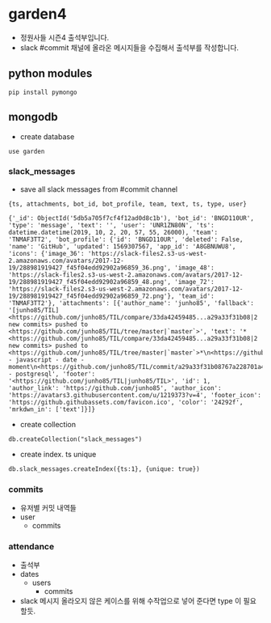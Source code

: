 # garden4
* 정원사들 시즌4 출석부입니다.
* slack #commit 채널에 올라온 메시지들을 수집해서 출석부를 작성합니다.

## python modules
```
pip install pymongo
```

## mongodb
* create database
```
use garden
```

### slack_messages
* save all slack messages from #commit channel
```
{ts, attachments, bot_id, bot_profile, team, text, ts, type, user}
```

```
{'_id': ObjectId('5db5a705f7cf4f12ad0d8c1b'), 'bot_id': 'BNGD110UR', 'type': 'message', 'text': '', 'user': 'UNR1ZN80N', 'ts': datetime.datetime(2019, 10, 2, 20, 57, 55, 26000), 'team': 'TNMAF3TT2', 'bot_profile': {'id': 'BNGD110UR', 'deleted': False, 'name': 'GitHub', 'updated': 1569307567, 'app_id': 'A8GBNUWU8', 'icons': {'image_36': 'https://slack-files2.s3-us-west-2.amazonaws.com/avatars/2017-12-19/288981919427_f45f04edd92902a96859_36.png', 'image_48': 'https://slack-files2.s3-us-west-2.amazonaws.com/avatars/2017-12-19/288981919427_f45f04edd92902a96859_48.png', 'image_72': 'https://slack-files2.s3-us-west-2.amazonaws.com/avatars/2017-12-19/288981919427_f45f04edd92902a96859_72.png'}, 'team_id': 'TNMAF3TT2'}, 'attachments': [{'author_name': 'junho85', 'fallback': '[junho85/TIL] <https://github.com/junho85/TIL/compare/33da42459485...a29a33f31b08|2 new commits> pushed to <https://github.com/junho85/TIL/tree/master|`master`>', 'text': '*<https://github.com/junho85/TIL/compare/33da42459485...a29a33f31b08|2 new commits> pushed to <https://github.com/junho85/TIL/tree/master|`master`>*\n<https://github.com/junho85/TIL/commit/027dfe626170f09e8c1deb5e75b4fc4e9565ffce|`027dfe62`> - javascript - date - moment\n<https://github.com/junho85/TIL/commit/a29a33f31b08767a228701a4737c131d75902ab9|`a29a33f3`> - postgresql', 'footer': '<https://github.com/junho85/TIL|junho85/TIL>', 'id': 1, 'author_link': 'https://github.com/junho85', 'author_icon': 'https://avatars3.githubusercontent.com/u/1219373?v=4', 'footer_icon': 'https://github.githubassets.com/favicon.ico', 'color': '24292f', 'mrkdwn_in': ['text']}]}
```

* create collection
```
db.createCollection("slack_messages")
```
* create index. ts unique
```
db.slack_messages.createIndex({ts:1}, {unique: true})
```

### commits
* 유저별 커밋 내역들
* user
  * commits

### attendance
* 출석부
* dates
  * users
    * commits
* slack 메시지 올라오지 않은 케이스를 위해 수작업으로 넣어 준다면 type 이 필요할듯.

